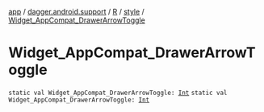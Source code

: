[app](../../../index.md) / [dagger.android.support](../../index.md) / [R](../index.md) / [style](index.md) / [Widget_AppCompat_DrawerArrowToggle](./-widget_-app-compat_-drawer-arrow-toggle.md)

# Widget_AppCompat_DrawerArrowToggle

`static val Widget_AppCompat_DrawerArrowToggle: `[`Int`](https://kotlinlang.org/api/latest/jvm/stdlib/kotlin/-int/index.html)
`static val Widget_AppCompat_DrawerArrowToggle: `[`Int`](https://kotlinlang.org/api/latest/jvm/stdlib/kotlin/-int/index.html)